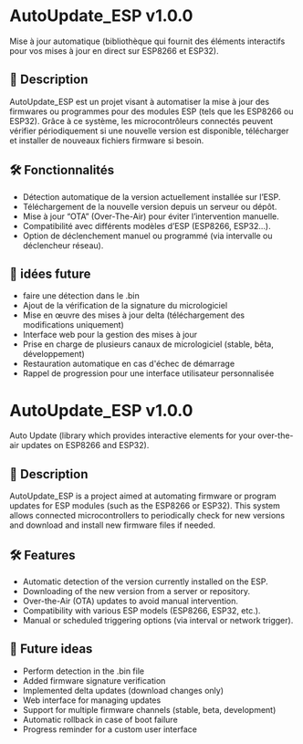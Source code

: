 # AutoUpdate_ESP v1.0.0
Mise à jour automatique (bibliothèque qui fournit des éléments interactifs pour vos mises à jour en direct sur ESP8266 et ESP32).

## 🎯 Description  
AutoUpdate_ESP est un projet visant à automatiser la mise à jour des firmwares ou programmes pour des modules ESP (tels que les ESP8266 ou ESP32). Grâce à ce système, les microcontrôleurs connectés peuvent vérifier périodiquement si une nouvelle version est disponible, télécharger et installer de nouveaux fichiers firmware si besoin.

## 🛠️ Fonctionnalités  
- Détection automatique de la version actuellement installée sur l’ESP.  
- Téléchargement de la nouvelle version depuis un serveur ou dépôt.   
- Mise à jour “OTA” (Over-The-Air) pour éviter l’intervention manuelle.    
- Compatibilité avec différents modèles d’ESP (ESP8266, ESP32…).  
- Option de déclenchement manuel ou programmé (via intervalle ou déclencheur réseau).

## 🔮 idées future
- faire une détection dans le .bin
- Ajout de la vérification de la signature du micrologiciel
- Mise en œuvre des mises à jour delta (téléchargement des modifications uniquement)
- Interface web pour la gestion des mises à jour
- Prise en charge de plusieurs canaux de micrologiciel (stable, bêta, développement)
- Restauration automatique en cas d'échec de démarrage
- Rappel de progression pour une interface utilisateur personnalisée

# AutoUpdate_ESP v1.0.0
Auto Update (library which provides interactive elements for your over-the-air updates on ESP8266 and ESP32).

## 🎯 Description
AutoUpdate_ESP is a project aimed at automating firmware or program updates for ESP modules (such as the ESP8266 or ESP32). This system allows connected microcontrollers to periodically check for new versions and download and install new firmware files if needed.

## 🛠️ Features
- Automatic detection of the version currently installed on the ESP.
- Downloading of the new version from a server or repository.
- Over-the-Air (OTA) updates to avoid manual intervention.
- Compatibility with various ESP models (ESP8266, ESP32, etc.).
- Manual or scheduled triggering options (via interval or network trigger).

## 🔮 Future ideas
- Perform detection in the .bin file
- Added firmware signature verification
- Implemented delta updates (download changes only)
- Web interface for managing updates
- Support for multiple firmware channels (stable, beta, development)
- Automatic rollback in case of boot failure
- Progress reminder for a custom user interface
